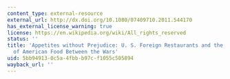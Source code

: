 ```yaml
---
content_type: external-resource
external_url: http://dx.doi.org/10.1080/07409710.2011.544170
has_external_license_warning: true
license: https://en.wikipedia.org/wiki/All_rights_reserved
status: ''
title: 'Appetites without Prejudice: U. S. Foreign Restaurants and the Globalization
  of American Food Between the Wars'
uid: 5bb94913-0c5a-4fbb-b97c-f1055c505894
wayback_url: ''
---
```

